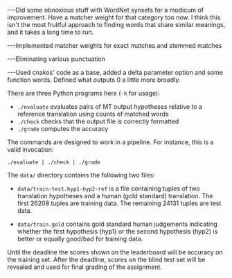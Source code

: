 ---Did some obnoxious stuff with WordNet synsets for a modicum of improvement.  Have a matcher weight for that category too now.  I think this isn't the most fruitful approach to finding words that share similar meanings, and it takes a long time to run.

---Implemented matcher weights for exact matches and stemmed matches

---Eliminating various punctuation

---Used cnakos' code as a base, added a delta parameter option and some function words.  Defined what outputs 0 a little more broadly.

There are three Python programs here (`-h` for usage):

 - `./evaluate` evaluates pairs of MT output hypotheses relative to a reference translation using counts of matched words
 - `./check` checks that the output file is correctly formatted
 - `./grade` computes the accuracy

The commands are designed to work in a pipeline. For instance, this is a valid invocation:

    ./evaluate | ./check | ./grade


The `data/` directory contains the following two files:

 - `data/train-test.hyp1-hyp2-ref` is a file containing tuples of two translation hypotheses and a human (gold standard) translation. The first 26208 tuples are training data. The remaining 24131 tuples are test data.

 - `data/train.gold` contains gold standard human judgements indicating whether the first hypothesis (hyp1) or the second hypothesis (hyp2) is better or equally good/bad for training data.

Until the deadline the scores shown on the leaderboard will be accuracy on the training set. After the deadline, scores on the blind test set will be revealed and used for final grading of the assignment.
